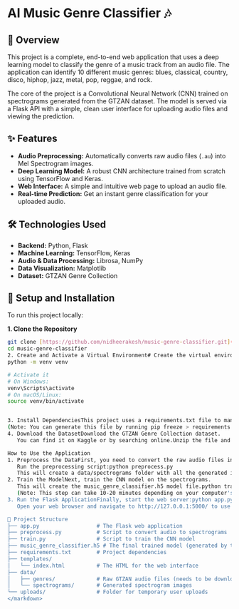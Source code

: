 # AI Music Genre Classifier 🎶

## 🚀 Overview

This project is a complete, end-to-end web application that uses a deep learning model to classify the genre of a music track from an audio file. The application can identify 10 different music genres: blues, classical, country, disco, hiphop, jazz, metal, pop, reggae, and rock.

The core of the project is a Convolutional Neural Network (CNN) trained on spectrograms generated from the GTZAN dataset. The model is served via a Flask API with a simple, clean user interface for uploading audio files and viewing the prediction.

## ✨ Features

-   **Audio Preprocessing:** Automatically converts raw audio files (`.au`) into Mel Spectrogram images.
-   **Deep Learning Model:** A robust CNN architecture trained from scratch using TensorFlow and Keras.
-   **Web Interface:** A simple and intuitive web page to upload an audio file.
-   **Real-time Prediction:** Get an instant genre classification for your uploaded audio.

## 🛠️ Technologies Used

-   **Backend:** Python, Flask
-   **Machine Learning:** TensorFlow, Keras
-   **Audio & Data Processing:** Librosa, NumPy
-   **Data Visualization:** Matplotlib
-   **Dataset:** GTZAN Genre Collection



## 🔧 Setup and Installation

To run this project locally:

**1. Clone the Repository**
```bash
git clone [https://github.com/nidheerakesh/music-genre-classifier.git](https://github.com/your-username/music-genre-classifier.git)
cd music-genre-classifier
2. Create and Activate a Virtual Environment# Create the virtual environment
python -m venv venv

# Activate it
# On Windows:
venv\Scripts\activate
# On macOS/Linux:
source venv/bin/activate


3. Install DependenciesThis project uses a requirements.txt file to manage its dependencies.pip install -r requirements.txt
(Note: You can generate this file by running pip freeze > requirements.txt in your activated environment.)
4. Download the DatasetDownload the GTZAN Genre Collection dataset.
   You can find it on Kaggle or by searching online.Unzip the file and place the genres_original folder (or genres) inside a data directory in the project root, so the path is data/genres/....

How to Use the Application
1. Preprocess the DataFirst, you need to convert the raw audio files into spectrograms.
   Run the preprocessing script:python preprocess.py
   This will create a data/spectrograms folder with all the generated images.
2. Train the ModelNext, train the CNN model on the spectrograms.
   This will create the music_genre_classifier.h5 model file.python train.py
   (Note: This step can take 10-20 minutes depending on your computer's hardware.)
3. Run the Flask ApplicationFinally, start the web server:python app.py
   Open your web browser and navigate to http://127.0.0.1:5000/ to use the application.

📂 Project Structure
├── app.py                  # The Flask web application
├── preprocess.py           # Script to convert audio to spectrograms
├── train.py                # Script to train the CNN model
├── music_genre_classifier.h5 # The final trained model (generated by train.py)
├── requirements.txt        # Project dependencies
├── templates/
│   └── index.html          # The HTML for the web interface
├── data/
│   ├── genres/             # Raw GTZAN audio files (needs to be downloaded)
│   └── spectrograms/       # Generated spectrogram images
└── uploads/                # Folder for temporary user uploads
</markdown>
